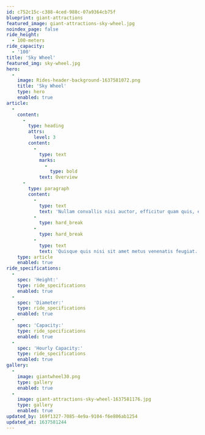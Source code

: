 ```yaml
---
id: c752c15c-c388-4ced-988c-07a9364cb75f
blueprint: giant-attractions
featured_image: giant-attractions-sky-wheel.jpg
noindex_page: false
ride_height:
  - 100-meters
ride_capacity:
  - '100'
title: 'Sky Wheel'
featured_img: sky-wheel.jpg
hero:
  -
    image: Rides-header-background-1637581072.png
    title: 'Sky Wheel'
    type: hero
    enabled: true
article:
  -
    content:
      -
        type: heading
        attrs:
          level: 3
        content:
          -
            type: text
            marks:
              -
                type: bold
            text: Overview
      -
        type: paragraph
        content:
          -
            type: text
            text: 'Nullam convallis nisi auctor, efficitur quam quis, euismod mauris. Suspendisse sed pulvinar mauris. Pellentesque hendrerit felis tellus, ac hendrerit erat dapibus vitae. In pellentesque interdum justo, eget porta magna laoreet quis. Mauris est ligula, pulvinar ut luctus vel, egestas sit amet tellus.'
          -
            type: hard_break
          -
            type: hard_break
          -
            type: text
            text: 'Quisque quis nisi sit amet metus venenatis feugiat. Vestibulum in varius nunc. Mauris pharetra lacinia vulputate. Cras mollis leo eget consequat finibus. Sed aliquet enim sit amet efficitur condimentum. Ut varius interdum ex, ut.'
    type: article
    enabled: true
ride_specifications:
  -
    spec: 'Height:'
    type: ride_specifications
    enabled: true
  -
    spec: 'Diameter:'
    type: ride_specifications
    enabled: true
  -
    spec: 'Capacity:'
    type: ride_specifications
    enabled: true
  -
    spec: 'Hourly Capacity:'
    type: ride_specifications
    enabled: true
gallery:
  -
    image: giantwheel30.png
    type: gallery
    enabled: true
  -
    image: giant-attractions-sky-wheel-1637581176.jpg
    type: gallery
    enabled: true
updated_by: 169f1327-7085-4e9a-9104-f6e806ab1254
updated_at: 1637581244
---
```

